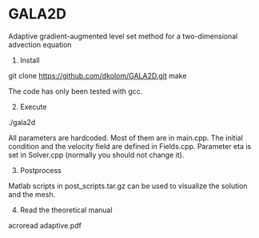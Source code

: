 GALA2D
======

Adaptive gradient-augmented level set method for a two-dimensional advection equation

1) Install

 git clone https://github.com/dkolom/GALA2D.git
 make

The code has only been tested with gcc.

2) Execute

 ./gala2d

All parameters are hardcoded. 
Most of them are in main.cpp.
The initial condition and the velocity field are defined in Fields.cpp.
Parameter eta is set in Solver.cpp (normally you should not change it).

3) Postprocess

Matlab scripts in post_scripts.tar.gz can be used to visualize the solution and the mesh. 

4) Read the theoretical manual

 acroread adaptive.pdf
